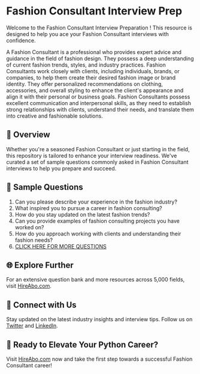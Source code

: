 # Fashion Consultant Interview Prep

Welcome to the Fashion Consultant Interview Preparation ! This resource is designed to help you ace your Fashion Consultant interviews with confidence.

A Fashion Consultant is a professional who provides expert advice and guidance in the field of fashion design. They possess a deep understanding of current fashion trends, styles, and industry practices. Fashion Consultants work closely with clients, including individuals, brands, or companies, to help them create their desired fashion image or brand identity. They offer personalized recommendations on clothing, accessories, and overall styling to enhance the client's appearance and align it with their personal or business goals. Fashion Consultants possess excellent communication and interpersonal skills, as they need to establish strong relationships with clients, understand their needs, and translate them into creative and fashionable solutions.

## 🚀 Overview

Whether you're a seasoned Fashion Consultant or just starting in the field, this repository is tailored to enhance your interview readiness. We've curated a set of sample questions commonly asked in Fashion Consultant interviews to help you prepare and succeed.

## 📝 Sample Questions

1. Can you please describe your experience in the fashion industry?
2. What inspired you to pursue a career in fashion consulting?
3. How do you stay updated on the latest fashion trends?
4. Can you provide examples of fashion consulting projects you have worked on?
5. How do you approach working with clients and understanding their fashion needs?
6. [CLICK HERE FOR MORE QUESTIONS](https://hireabo.com/job/6_1_14/Fashion%20Consultant)

## 🌐 Explore Further

For an extensive question bank and more resources across 5,000 fields, visit [HireAbo.com](https://www.hireabo.com).

## 📱 Connect with Us

Stay updated on the latest industry insights and interview tips. Follow us on [Twitter](https://twitter.com/hireabo) and [LinkedIn](https://www.linkedin.com/in/hire-abo-3609972a8/).

## 🚀 Ready to Elevate Your Python Career?

Visit [HireAbo.com](https://www.hireabo.com) now and take the first step towards a successful Fashion Consultant career!